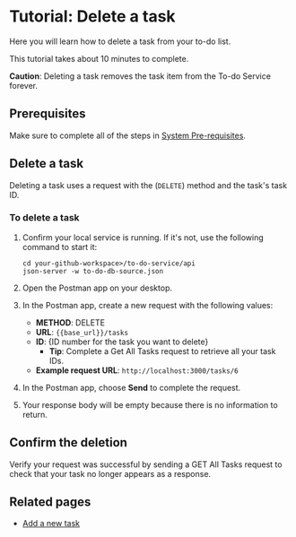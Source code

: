 # Tutorial: Delete a task

Here you will learn how to delete a task from your to-do list.

This tutorial takes about 10 minutes to complete.

**Caution**: Deleting a task removes the task item from the To-do Service forever.

## Prerequisites

Make sure to complete all of the steps in [System Pre-requisites](../before-you-start-a-tutorial.md).

## Delete a task

Deleting a task uses a request with the (`DELETE`) method and the task's task ID.

### To delete a task

1. Confirm your local service is running. If it's not, use the following command to start it:

    ```shell
    cd your-github-workspace>/to-do-service/api
    json-server -w to-do-db-source.json
    ```

2. Open the Postman app on your desktop.
3. In the Postman app, create a new request with the following values:
   * **METHOD**: DELETE
   * **URL**: `{{base_url}}/tasks`
   * **ID**: {ID number for the task you want to delete}
       * **Tip**: Complete a Get All Tasks request to retrieve all your task IDs.
   * **Example request URL**: `http://localhost:3000/tasks/6`
4. In the Postman app, choose **Send** to complete the request.
5. Your response body will be empty because there is no information to return.

## Confirm the deletion

Verify your request was successful by sending a GET All Tasks request to check that your task no longer appears as a response.

## Related pages

* [Add a new task](add-a-new-task.md)
